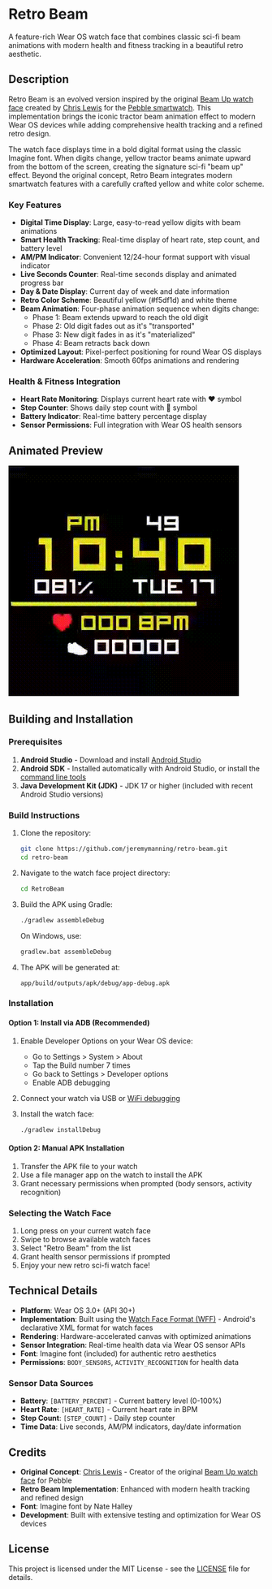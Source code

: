# Retro Beam

A feature-rich Wear OS watch face that combines classic sci-fi beam animations with modern health and fitness tracking in a beautiful retro aesthetic.

## Description

Retro Beam is an evolved version inspired by the original [Beam Up watch face](https://github.com/C-D-Lewis/beam-up) created by [Chris Lewis](https://github.com/C-D-Lewis) for the [Pebble smartwatch](https://getpebble.com/). This implementation brings the iconic tractor beam animation effect to modern Wear OS devices while adding comprehensive health tracking and a refined retro design.

The watch face displays time in a bold digital format using the classic Imagine font. When digits change, yellow tractor beams animate upward from the bottom of the screen, creating the signature sci-fi "beam up" effect. Beyond the original concept, Retro Beam integrates modern smartwatch features with a carefully crafted yellow and white color scheme.

### Key Features

- **Digital Time Display**: Large, easy-to-read yellow digits with beam animations
- **Smart Health Tracking**: Real-time display of heart rate, step count, and battery level
- **AM/PM Indicator**: Convenient 12/24-hour format support with visual indicator
- **Live Seconds Counter**: Real-time seconds display and animated progress bar
- **Day & Date Display**: Current day of week and date information
- **Retro Color Scheme**: Beautiful yellow (#f5df1d) and white theme
- **Beam Animation**: Four-phase animation sequence when digits change:
  - Phase 1: Beam extends upward to reach the old digit
  - Phase 2: Old digit fades out as it's "transported"
  - Phase 3: New digit fades in as it's "materialized"
  - Phase 4: Beam retracts back down
- **Optimized Layout**: Pixel-perfect positioning for round Wear OS displays
- **Hardware Acceleration**: Smooth 60fps animations and rendering

### Health & Fitness Integration

- **Heart Rate Monitoring**: Displays current heart rate with ♥ symbol
- **Step Counter**: Shows daily step count with 👟 symbol
- **Battery Indicator**: Real-time battery percentage display
- **Sensor Permissions**: Full integration with Wear OS health sensors

## Animated Preview

![Retro Beam Animation](screenshots/animation.gif)

## Building and Installation

### Prerequisites

1. **Android Studio** - Download and install [Android Studio](https://developer.android.com/studio)
2. **Android SDK** - Installed automatically with Android Studio, or install the [command line tools](https://developer.android.com/studio#command-tools)
3. **Java Development Kit (JDK)** - JDK 17 or higher (included with recent Android Studio versions)

### Build Instructions

1. Clone the repository:
   ```bash
   git clone https://github.com/jeremymanning/retro-beam.git
   cd retro-beam
   ```

2. Navigate to the watch face project directory:
   ```bash
   cd RetroBeam
   ```

3. Build the APK using Gradle:
   ```bash
   ./gradlew assembleDebug
   ```

   On Windows, use:
   ```bash
   gradlew.bat assembleDebug
   ```

4. The APK will be generated at:
   ```
   app/build/outputs/apk/debug/app-debug.apk
   ```

### Installation

#### Option 1: Install via ADB (Recommended)

1. Enable Developer Options on your Wear OS device:
   - Go to Settings > System > About
   - Tap the Build number 7 times
   - Go back to Settings > Developer options
   - Enable ADB debugging

2. Connect your watch via USB or [WiFi debugging](https://developer.android.com/training/wearables/get-started/debugging)

3. Install the watch face:
   ```bash
   ./gradlew installDebug
   ```

#### Option 2: Manual APK Installation

1. Transfer the APK file to your watch
2. Use a file manager app on the watch to install the APK
3. Grant necessary permissions when prompted (body sensors, activity recognition)

### Selecting the Watch Face

1. Long press on your current watch face
2. Swipe to browse available watch faces
3. Select "Retro Beam" from the list
4. Grant health sensor permissions if prompted
5. Enjoy your new retro sci-fi watch face!

## Technical Details

- **Platform**: Wear OS 3.0+ (API 30+)
- **Implementation**: Built using the [Watch Face Format (WFF)](https://developer.android.com/training/wearables/wff) - Android's declarative XML format for watch faces
- **Rendering**: Hardware-accelerated canvas with optimized animations
- **Sensor Integration**: Real-time health data via Wear OS sensor APIs
- **Font**: Imagine font (included) for authentic retro aesthetics
- **Permissions**: `BODY_SENSORS`, `ACTIVITY_RECOGNITION` for health data

### Sensor Data Sources

- **Battery**: `[BATTERY_PERCENT]` - Current battery level (0-100%)
- **Heart Rate**: `[HEART_RATE]` - Current heart rate in BPM
- **Step Count**: `[STEP_COUNT]` - Daily step counter
- **Time Data**: Live seconds, AM/PM indicators, day/date information

## Credits

- **Original Concept**: [Chris Lewis](https://github.com/C-D-Lewis) - Creator of the original [Beam Up watch face](https://github.com/C-D-Lewis/beam-up) for Pebble
- **Retro Beam Implementation**: Enhanced with modern health tracking and refined design
- **Font**: Imagine font by Nate Halley
- **Development**: Built with extensive testing and optimization for Wear OS devices

## License

This project is licensed under the MIT License - see the [LICENSE](LICENSE) file for details.
